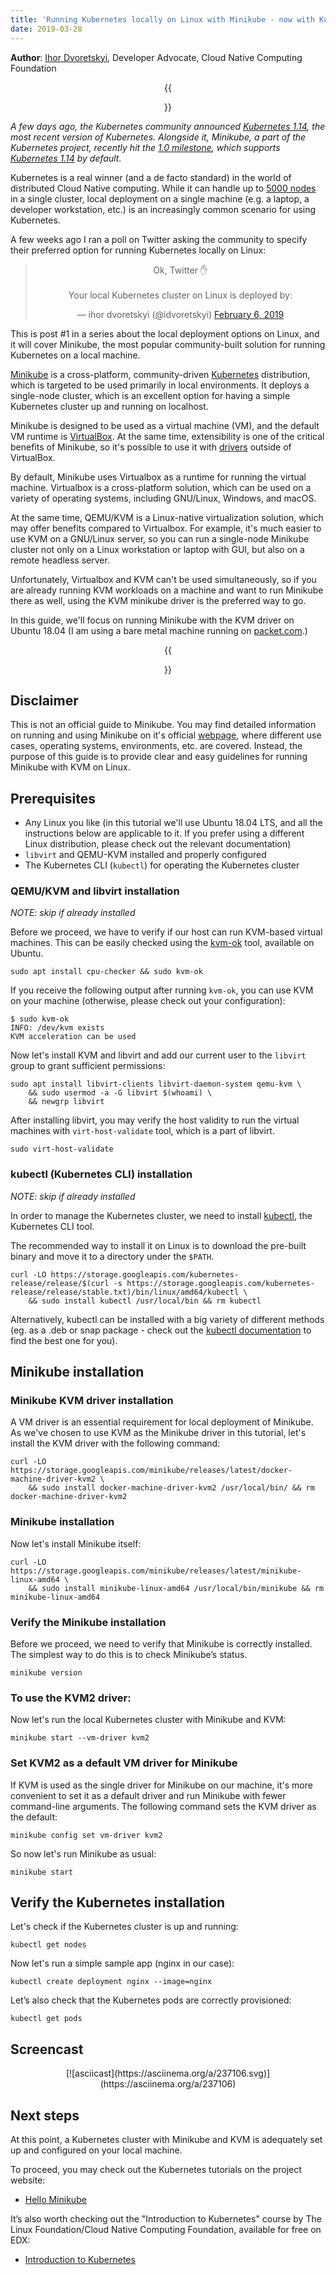 ```yaml
---
title: 'Running Kubernetes locally on Linux with Minikube - now with Kubernetes 1.14 support'
date: 2019-03-28
---
```

**Author**: [Ihor Dvoretskyi](https://twitter.com/idvoretskyi), Developer Advocate, Cloud Native Computing Foundation

<center>{{<figure width="600" src="/images/blog/2019-03-28-running-kubernetes-locally-on-linux-with-minikube/ihor-dvoretskyi-1470985-unsplash.jpg">}}</center>

*A few days ago, the Kubernetes community announced [Kubernetes 1.14](https://kubernetes.io/blog/2019/03/25/kubernetes-1-14-release-announcement/), the most recent version of Kubernetes. Alongside it, Minikube, a part of the Kubernetes project, recently hit the [1.0 milestone](https://github.com/kubernetes/minikube/releases/tag/v1.0.0), which supports [Kubernetes 1.14](https://kubernetes.io/blog/2019/03/25/kubernetes-1-14-release-announcement/) by default.*

Kubernetes is a real winner (and a de facto standard) in the world of distributed Cloud Native computing. While it can handle up to [5000 nodes](https://kubernetes.io/blog/2017/03/scalability-updates-in-kubernetes-1.6) in a single cluster, local deployment on a single machine (e.g. a laptop, a developer workstation, etc.) is an increasingly common scenario for using Kubernetes.

A few weeks ago I ran a poll on Twitter asking the community to specify their preferred option for running Kubernetes locally on Linux:

<center><blockquote class="twitter-tweet"><p lang="en" dir="ltr">Ok, Twitter ✋<br><br>Your local Kubernetes cluster on Linux is deployed by:</p>&mdash; ihor dvoretskyi (@idvoretskyi) <a href="https://twitter.com/idvoretskyi/status/1093154369040773120?ref_src=twsrc%5Etfw">February 6, 2019</a></blockquote> <script async src="https://platform.twitter.com/widgets.js" charset="utf-8"></script></center>

This is post #1 in a series about the local deployment options on Linux, and it will cover Minikube, the most popular community-built solution for running Kubernetes on a local machine.

[Minikube](https://github.com/kubernetes/minikube) is a cross-platform, community-driven [Kubernetes](https://kubernetes.io/) distribution, which is targeted to be used primarily in local environments. It deploys a single-node cluster, which is an excellent option for having a simple Kubernetes cluster up and running on localhost.

Minikube is designed to be used as a virtual machine (VM), and the default VM runtime is [VirtualBox](https://www.virtualbox.org/). At the same time, extensibility is one of the critical benefits of Minikube, so it's possible to use it with [drivers](https://github.com/kubernetes/minikube/blob/master/docs/drivers.md) outside of VirtualBox.

By default, Minikube uses Virtualbox as a runtime for running the virtual machine. Virtualbox is a cross-platform solution, which can be used on a variety of operating systems, including GNU/Linux, Windows, and macOS.

At the same time, QEMU/KVM is a Linux-native virtualization solution, which may offer benefits compared to Virtualbox. For example, it's much easier to use KVM on a GNU/Linux server, so you can run a single-node Minikube cluster not only on a Linux workstation or laptop with GUI, but also on a remote headless server.

Unfortunately, Virtualbox and KVM can't be used simultaneously, so if you are already running KVM workloads on a machine and want to run Minikube there as well, using the KVM minikube driver is the preferred way to go.

In this guide, we'll focus on running Minikube with the KVM driver on Ubuntu 18.04 (I am using a bare metal machine running on [packet.com](https://www.packet.com).)

<center>{{<figure width="600" src="/images/blog/2019-03-28-running-kubernetes-locally-on-linux-with-minikube/module_01_cluster.png" caption="Minikube architecture (source: kubernetes.io)">}}</center>

## Disclaimer

This is not an official guide to Minikube. You may find detailed information on running and using Minikube on it's official [webpage](https://github.com/kubernetes/minikube), where different use cases, operating systems, environments, etc. are covered. Instead, the purpose of this guide is to provide clear and easy guidelines for running Minikube with KVM on Linux.

## Prerequisites

-	Any Linux you like (in this tutorial we'll use Ubuntu 18.04 LTS, and all the instructions below are applicable to it. If you prefer using a different Linux distribution, please check out the relevant documentation)
-	`libvirt` and QEMU-KVM installed and properly configured
-	The Kubernetes CLI (`kubectl`) for operating the Kubernetes cluster

### QEMU/KVM and libvirt installation

*NOTE: skip if already installed*

Before we proceed, we have to verify if our host can run KVM-based virtual machines. This can be easily checked using the [kvm-ok](https://manpages.ubuntu.com/manpages/bionic/man1/kvm-ok.1.html) tool, available on Ubuntu.

```shell
sudo apt install cpu-checker && sudo kvm-ok
```
If you receive the following output after running `kvm-ok`, you can use KVM on your machine (otherwise, please check out your configuration):

```shell
$ sudo kvm-ok
INFO: /dev/kvm exists
KVM acceleration can be used
```

Now let's install KVM and libvirt and add our current user to the `libvirt` group to grant sufficient permissions:

```shell
sudo apt install libvirt-clients libvirt-daemon-system qemu-kvm \
    && sudo usermod -a -G libvirt $(whoami) \
    && newgrp libvirt
```

After installing libvirt, you may verify the host validity to run the virtual machines with `virt-host-validate` tool, which is a part of libvirt.

```shell
sudo virt-host-validate
```

### kubectl (Kubernetes CLI) installation

*NOTE: skip if already installed*

In order to manage the Kubernetes cluster, we need to install [kubectl](https://kubernetes.io/docs/reference/kubectl/overview/), the Kubernetes CLI tool.

The recommended way to install it on Linux is to download the pre-built binary and move it to a directory under the `$PATH`.

```shell
curl -LO https://storage.googleapis.com/kubernetes-release/release/$(curl -s https://storage.googleapis.com/kubernetes-release/release/stable.txt)/bin/linux/amd64/kubectl \
    && sudo install kubectl /usr/local/bin && rm kubectl
```

Alternatively, kubectl can be installed with a big variety of different methods (eg. as a .deb or snap package - check out the [kubectl documentation](https://kubernetes.io/docs/tasks/tools/install-kubectl/) to find the best one for you).

## Minikube installation


### Minikube KVM driver installation

A VM driver is an essential requirement for local deployment of Minikube. As we've chosen to use KVM as the Minikube driver in this tutorial, let's install the KVM driver with the following command:

```shell
curl -LO https://storage.googleapis.com/minikube/releases/latest/docker-machine-driver-kvm2 \
    && sudo install docker-machine-driver-kvm2 /usr/local/bin/ && rm docker-machine-driver-kvm2
```

### Minikube installation

Now let's install Minikube itself:

```shell
curl -LO https://storage.googleapis.com/minikube/releases/latest/minikube-linux-amd64 \
    && sudo install minikube-linux-amd64 /usr/local/bin/minikube && rm minikube-linux-amd64
```

### Verify the Minikube installation

Before we proceed, we need to verify that Minikube is correctly installed. The simplest way to do this is to check Minikube’s status.

```shell
minikube version
```

### To use the KVM2 driver:

Now let's run the local Kubernetes cluster with Minikube and KVM:

```shell
minikube start --vm-driver kvm2
```

### Set KVM2 as a default VM driver for Minikube

If KVM is used as the single driver for Minikube on our machine, it's more convenient to set it as a default driver and run Minikube with fewer command-line arguments. The following command sets the KVM driver as the default:

```shell
minikube config set vm-driver kvm2
```

So now let's run Minikube as usual:

```shell
minikube start
```

## Verify the Kubernetes installation

Let's check if the Kubernetes cluster is up and running:

```shell
kubectl get nodes
```

Now let's run a simple sample app (nginx in our case):

```shell
kubectl create deployment nginx --image=nginx
```

Let’s also check that the Kubernetes pods are correctly provisioned:

```shell
kubectl get pods
```

## Screencast

<center>[![asciicast](https://asciinema.org/a/237106.svg)](https://asciinema.org/a/237106)</center>

## Next steps

At this point, a Kubernetes cluster with Minikube and KVM is adequately set up and configured on your local machine.

To proceed, you may check out the Kubernetes tutorials on the project website:

-	[Hello Minikube](https://kubernetes.io/docs/tutorials/hello-minikube/)

It’s also worth checking out the "Introduction to Kubernetes" course by The Linux Foundation/Cloud Native Computing Foundation, available for free on EDX:

-	[Introduction to Kubernetes](https://www.edx.org/course/introduction-to-kubernetes#)
